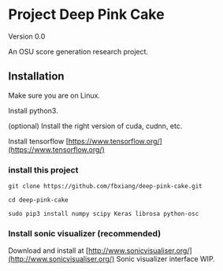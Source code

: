 # Project Deep Pink Cake

Version 0.0

An OSU score generation research project.

## Installation
Make sure you are on Linux.

Install python3.

(optional) Install the right version of cuda, cudnn, etc.

Install tensorflow [https://www.tensorflow.org/](https://www.tensorflow.org/)

### install this project
`git clone https://github.com/fbxiang/deep-pink-cake.git`

`cd deep-pink-cake`

`sudo pip3 install numpy scipy Keras librosa python-osc`

### Install sonic visualizer (recommended)
Download and install at [http://www.sonicvisualiser.org/](http://www.sonicvisualiser.org/)
Sonic visualizer interface WIP.


